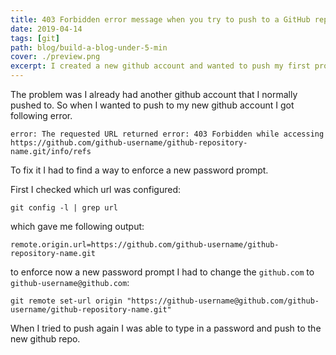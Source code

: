 ```yaml
---
title: 403 Forbidden error message when you try to push to a GitHub repository using HTTPS
date: 2019-04-14
tags: [git]
path: blog/build-a-blog-under-5-min
cover: ./preview.png
excerpt: I created a new github account and wanted to push my first project to it. This article shows you how to enforce a new password prompt when getting a 403 error during git push.
---
```


The problem was I already had another github account that I normally pushed to. So when I wanted to push
to my new github account I got following error.

```none
error: The requested URL returned error: 403 Forbidden while accessing https://github.com/github-username/github-repository-name.git/info/refs
```

To fix it I had to find a way to enforce a new password prompt.

First I checked which url was configured:

```none
git config -l | grep url
```

which gave me following output:

```none
remote.origin.url=https://github.com/github-username/github-repository-name.git
```

to enforce now a new password prompt I had to change the `github.com` to `github-username@github.com`:

```none
git remote set-url origin "https://github-username@github.com/github-username/github-repository-name.git"
```

When I tried to push again I was able to type in a password and push to the new github repo.
